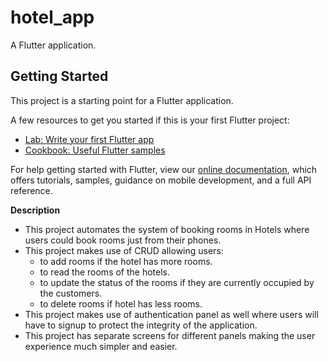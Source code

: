 # hotel_app

A Flutter application.

## Getting Started

This project is a starting point for a Flutter application.

A few resources to get you started if this is your first Flutter project:

- [Lab: Write your first Flutter app](https://flutter.dev/docs/get-started/codelab)
- [Cookbook: Useful Flutter samples](https://flutter.dev/docs/cookbook)

For help getting started with Flutter, view our
[online documentation](https://flutter.dev/docs), which offers tutorials,
samples, guidance on mobile development, and a full API reference.

**Description**

- This project automates the system of booking rooms in Hotels where users could book rooms just from their phones.
- This project makes use of CRUD allowing users:
  - to add rooms if the hotel has more rooms. 
  - to read the rooms of the hotels.
  - to update the status of the rooms if they are currently occupied by the customers.
  - to delete rooms if hotel has less rooms.
- This project makes use of authentication panel as well where users will have to signup to protect the integrity of the application.
- This project has separate screens for different panels making the user experience much simpler and easier.

 
